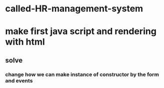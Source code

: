 # called-HR-management-system
# make first java script and rendering with html
## solve 
### change how we can make instance of constructor by the form and events